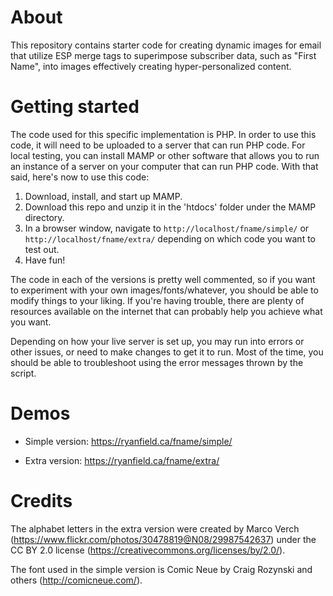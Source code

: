 # About
This repository contains starter code for creating dynamic images for email that utilize ESP merge tags to superimpose subscriber data, such as "First Name", into images effectively creating hyper-personalized content.

# Getting started
The code used for this specific implementation is PHP. In order to use this code, it will need to be uploaded to a server that can run PHP code. For local testing, you can install MAMP or other software that allows you to run an instance of a server on your computer that can run PHP code. With that said, here's now to use this code:

1) Download, install, and start up MAMP.
2) Download this repo and unzip it in the 'htdocs' folder under the MAMP directory.
3) In a browser window, navigate to `http://localhost/fname/simple/` or `http://localhost/fname/extra/` depending on which code you want to test out.
4) Have fun!

The code in each of the versions is pretty well commented, so if you want to experiment with your own images/fonts/whatever, you should be able to modify things to your liking. If you're having trouble, there are plenty of resources available on the internet that can probably help you achieve what you want.

Depending on how your live server is set up, you may run into errors or other issues, or need to make changes to get it to run. Most of the time, you should be able to troubleshoot using the error messages thrown by the script.

# Demos
- Simple version: https://ryanfield.ca/fname/simple/

- Extra version: https://ryanfield.ca/fname/extra/

# Credits
The alphabet letters in the extra version were created by Marco Verch (https://www.flickr.com/photos/30478819@N08/29987542637) under the CC BY 2.0 license (https://creativecommons.org/licenses/by/2.0/).

The font used in the simple version is Comic Neue by Craig Rozynski and others (http://comicneue.com/).
